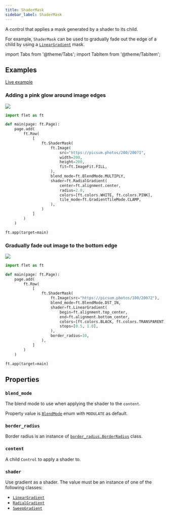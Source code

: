 ```yaml
---
title: ShaderMask
sidebar_label: ShaderMask
---
```


A control that applies a mask generated by a shader to its child.

For example, `ShaderMask` can be used to gradually fade out the edge of a child by using a [`LinearGradient`](/docs/reference/types/lineargradient) mask.

import Tabs from '@theme/Tabs';
import TabItem from '@theme/TabItem';

## Examples

[Live example](https://flet-controls-gallery.fly.dev/utility/shadermask)

### Adding a pink glow around image edges

<img src="/img/docs/controls/shader-mask/shader-mask-pink-glow.png" className="screenshot-20" />

<Tabs groupId="language">
  <TabItem value="python" label="Python" default>

```python
import flet as ft

def main(page: ft.Page):
    page.add(
        ft.Row(
            [
                ft.ShaderMask(
                    ft.Image(
                        src="https://picsum.photos/200/200?1",
                        width=200,
                        height=200,
                        fit=ft.ImageFit.FILL,
                    ),
                    blend_mode=ft.BlendMode.MULTIPLY,
                    shader=ft.RadialGradient(
                        center=ft.alignment.center,
                        radius=2.0,
                        colors=[ft.colors.WHITE, ft.colors.PINK],
                        tile_mode=ft.GradientTileMode.CLAMP,
                    ),
                )
            ]
        )
    )

ft.app(target=main)
```

  </TabItem>
</Tabs>

### Gradually fade out image to the bottom edge

<img src="/img/docs/controls/shader-mask/shader-mask-gradient.png" className="screenshot-20" />

<Tabs groupId="language">
  <TabItem value="python" label="Python" default>

```python
import flet as ft

def main(page: ft.Page):
    page.add(
        ft.Row(
            [
                ft.ShaderMask(
                    ft.Image(src="https://picsum.photos/100/200?2"),
                    blend_mode=ft.BlendMode.DST_IN,
                    shader=ft.LinearGradient(
                        begin=ft.alignment.top_center,
                        end=ft.alignment.bottom_center,
                        colors=[ft.colors.BLACK, ft.colors.TRANSPARENT],
                        stops=[0.5, 1.0],
                    ),
                    border_radius=10,
                ),
            ]
        )
    )

ft.app(target=main)
```

  </TabItem>
</Tabs>

## Properties

### `blend_mode`

The blend mode to use when applying the shader to the `content`.

Property value is [`BlendMode`](/docs/reference/types/blendmode) enum with `MODULATE` as default.

### `border_radius`

Border radius is an instance of [`border_radius.BorderRadius`](/docs/reference/types/borderradius) class.

### `content`

A child `Control` to apply a shader to.

### `shader`

Use gradient as a shader. The value must be an instance of one of the following classes:

* [`LinearGradient`](/docs/reference/types/lineargradient)
* [`RadialGradient`](/docs/reference/types/radialgradient)
* [`SweepGradient`](/docs/reference/types/sweepgradient)
